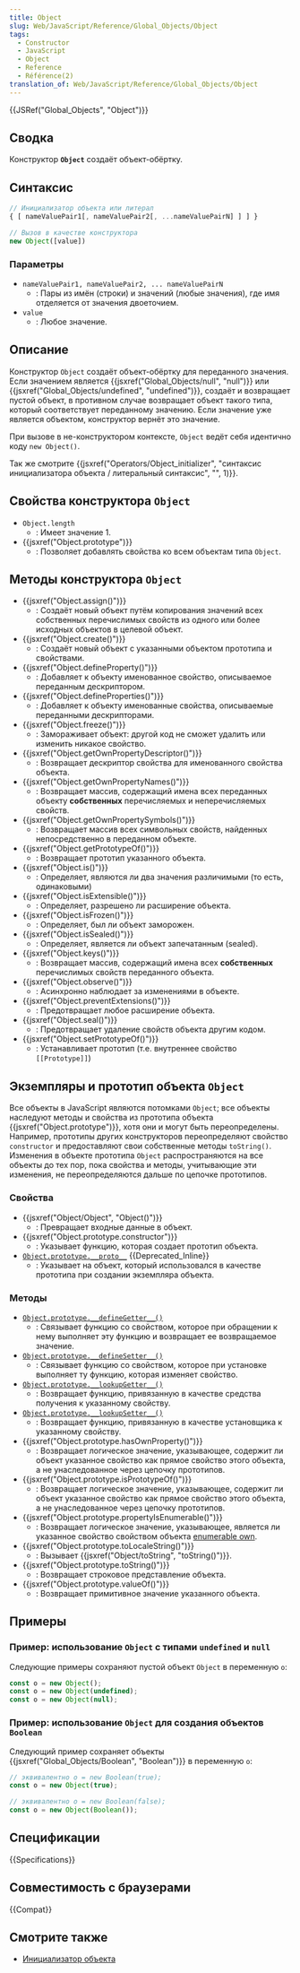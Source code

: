```yaml
---
title: Object
slug: Web/JavaScript/Reference/Global_Objects/Object
tags:
  - Constructor
  - JavaScript
  - Object
  - Reference
  - Référence(2)
translation_of: Web/JavaScript/Reference/Global_Objects/Object
---
```


{{JSRef("Global_Objects", "Object")}}

## Сводка

Конструктор **`Object`** создаёт объект-обёртку.

## Синтаксис

```js
// Инициализатор объекта или литерал
{ [ nameValuePair1[, nameValuePair2[, ...nameValuePairN] ] ] }

// Вызов в качестве конструктора
new Object([value])
```

### Параметры

- `nameValuePair1, nameValuePair2, ... nameValuePairN`
  - : Пары из имён (строки) и значений (любые значения), где имя отделяется от значения двоеточием.
- `value`
  - : Любое значение.

## Описание

Конструктор `Object` создаёт объект-обёртку для переданного значения. Если значением является {{jsxref("Global_Objects/null", "null")}} или {{jsxref("Global_Objects/undefined", "undefined")}}, создаёт и возвращает пустой объект, в противном случае возвращает объект такого типа, который соответствует переданному значению. Если значение уже является объектом, конструктор вернёт это значение.

При вызове в не-конструктором контексте, `Object` ведёт себя идентично коду `new Object()`.

Так же смотрите {{jsxref("Operators/Object_initializer", "синтаксис инициализатора объекта / литеральный синтаксис", "", 1)}}.

## Свойства конструктора `Object`

- `Object.length`
  - : Имеет значение 1.
- {{jsxref("Object.prototype")}}
  - : Позволяет добавлять свойства ко всем объектам типа `Object`.

## Методы конструктора `Object`

- {{jsxref("Object.assign()")}}
  - : Создаёт новый объект путём копирования значений всех собственных перечислимых свойств из одного или более исходных объектов в целевой объект.
- {{jsxref("Object.create()")}}
  - : Создаёт новый объект с указанными объектом прототипа и свойствами.
- {{jsxref("Object.defineProperty()")}}
  - : Добавляет к объекту именованное свойство, описываемое переданным дескриптором.
- {{jsxref("Object.defineProperties()")}}
  - : Добавляет к объекту именованные свойства, описываемые переданными дескрипторами.
- {{jsxref("Object.freeze()")}}
  - : Замораживает объект: другой код не сможет удалить или изменить никакое свойство.
- {{jsxref("Object.getOwnPropertyDescriptor()")}}
  - : Возвращает дескриптор свойства для именованного свойства объекта.
- {{jsxref("Object.getOwnPropertyNames()")}}
  - : Возвращает массив, содержащий имена всех переданных объекту **собственных** перечисляемых и неперечисляемых свойств.
- {{jsxref("Object.getOwnPropertySymbols()")}}
  - : Возвращает массив всех символьных свойств, найденных непосредственно в переданном объекте.
- {{jsxref("Object.getPrototypeOf()")}}
  - : Возвращает прототип указанного объекта.
- {{jsxref("Object.is()")}}
  - : Определяет, являются ли два значения различимыми (то есть, одинаковыми)
- {{jsxref("Object.isExtensible()")}}
  - : Определяет, разрешено ли расширение объекта.
- {{jsxref("Object.isFrozen()")}}
  - : Определяет, был ли объект заморожен.
- {{jsxref("Object.isSealed()")}}
  - : Определяет, является ли объект запечатанным (sealed).
- {{jsxref("Object.keys()")}}
  - : Возвращает массив, содержащий имена всех **собственных** перечислимых свойств переданного объекта.
- {{jsxref("Object.observe()")}}
  - : Асинхронно наблюдает за изменениями в объекте.
- {{jsxref("Object.preventExtensions()")}}
  - : Предотвращает любое расширение объекта.
- {{jsxref("Object.seal()")}}
  - : Предотвращает удаление свойств объекта другим кодом.
- {{jsxref("Object.setPrototypeOf()")}}
  - : Устанавливает прототип (т.е. внутреннее свойство `[[Prototype]]`)

## Экземпляры и прототип объекта `Object`

Все объекты в JavaScript являются потомками `Object`; все объекты наследуют методы и свойства из прототипа объекта {{jsxref("Object.prototype")}}, хотя они и могут быть переопределены. Например, прототипы других конструкторов переопределяют свойство `constructor` и предоставляют свои собственные методы `toString()`. Изменения в объекте прототипа `Object` распространяются на все объекты до тех пор, пока свойства и методы, учитывающие эти изменения, не переопределяются дальше по цепочке прототипов.

### Свойства

- {{jsxref("Object/Object", "Object()")}}
  - : Превращает входные данные в объект.
- {{jsxref("Object.prototype.constructor")}}
  - : Указывает функцию, которая создает прототип объекта.
- [`Object.prototype.__proto__`](/ru/docs/Web/JavaScript/Reference/Global_Objects/Object/proto) {{Deprecated_Inline}}
  - : Указывает на объект, который использовался в качестве прототипа при создании экземпляра объекта.

### Методы

- [`Object.prototype.__defineGetter__()`](/ru/docs/Web/JavaScript/Reference/Global_Objects/Object/__defineGetter__)
  - : Связывает функцию со свойством, которое при обращении к нему выполняет эту функцию и возвращает ее возвращаемое значение.
- [`Object.prototype.__defineSetter__()`](/ru/docs/Web/JavaScript/Reference/Global_Objects/Object/__defineSetter__)
  - : Связывает функцию со свойством, которое при установке выполняет ту функцию, которая изменяет свойство.
- [`Object.prototype.__lookupGetter__()`](/ru/docs/Web/JavaScript/Reference/Global_Objects/Object/__lookupGetter__)
  - : Возвращает функцию, привязанную в качестве средства получения к указанному свойству.
- [`Object.prototype.__lookupSetter__()`](/ru/docs/Web/JavaScript/Reference/Global_Objects/Object/__lookupSetter__)
  - : Возвращает функцию, привязанную в качестве установщика к указанному свойству.
- {{jsxref("Object.prototype.hasOwnProperty()")}}
  - : Возвращает логическое значение, указывающее, содержит ли объект указанное свойство как прямое свойство этого объекта, а не унаследованное через цепочку прототипов.
- {{jsxref("Object.prototype.isPrototypeOf()")}}
  - : Возвращает логическое значение, указывающее, содержит ли объект указанное свойство как прямое свойство этого объекта, а не унаследованное через цепочку прототипов.
- {{jsxref("Object.prototype.propertyIsEnumerable()")}}
  - : Возвращает логическое значение, указывающее, является ли указанное свойство свойством объекта [enumerable own](/ru/docs/Web/JavaScript/Enumerability_and_ownership_of_properties).
- {{jsxref("Object.prototype.toLocaleString()")}}
  - : Вызывает {{jsxref("Object/toString", "toString()")}}.
- {{jsxref("Object.prototype.toString()")}}
  - : Возвращает строковое представление объекта.
- {{jsxref("Object.prototype.valueOf()")}}
  - : Возвращает примитивное значение указанного объекта.

## Примеры

### Пример: использование `Object` с типами `undefined` и `null`

Следующие примеры сохраняют пустой объект `Object` в переменную `o`:

```js
const o = new Object();
const o = new Object(undefined);
const o = new Object(null);
```

### Пример: использование `Object` для создания объектов `Boolean`

Следующий пример сохраняет объекты {{jsxref("Global_Objects/Boolean", "Boolean")}} в переменную `o`:

```js
// эквивалентно o = new Boolean(true);
const o = new Object(true);
```

```js
// эквивалентно o = new Boolean(false);
const o = new Object(Boolean());
```

## Спецификации

{{Specifications}}

## Совместимость с браузерами

{{Compat}}

## Смотрите также

- [Инициализатор объекта](/ru/docs/Web/JavaScript/Reference/Operators/Object_initializer)

